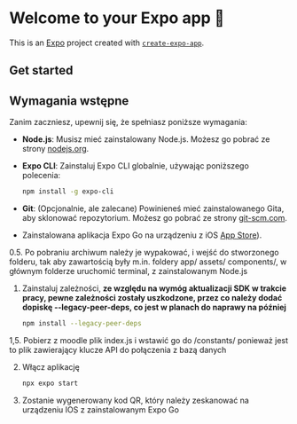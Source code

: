 # Welcome to your Expo app 👋

This is an [Expo](https://expo.dev) project created with [`create-expo-app`](https://www.npmjs.com/package/create-expo-app).

## Get started


 ## Wymagania wstępne  
 Zanim zaczniesz, upewnij się, że spełniasz poniższe wymagania:

- **Node.js**: Musisz mieć zainstalowany Node.js. Możesz go pobrać ze strony [nodejs.org](https://nodejs.org/).
 - **Expo CLI**: Zainstaluj Expo CLI globalnie, używając poniższego polecenia:  
   ```bash
   npm install -g expo-cli
   ```
- **Git**: (Opcjonalnie, ale zalecane) Powinieneś mieć zainstalowanego Gita, aby sklonować repozytorium. Możesz go pobrać ze strony [git-scm.com](https://git-scm.com/).

   
 - Zainstalowana aplikacja Expo Go na urządzeniu z iOS [App Store](https://apps.apple.com/app/apple-store/id982107779)).

  0.5. Po pobraniu archiwum należy je wypakować, i wejść do stworzonego folderu, tak aby zawartością były m.in. foldery app/ assets/ components/, w głównym folderze uruchomić terminal, z zainstalowanym Node.js

1. Zainstaluj zależności, **ze względu na wymóg aktualizacji SDK w trakcie pracy, pewne zależności zostały uszkodzone, przez co należy dodać dopiskę --legacy-peer-deps, co jest w planach do naprawy na później**

   ```bash
   npm install --legacy-peer-deps
   ```
1,5. Pobierz z moodle plik index.js i wstawić go do /constants/ ponieważ jest to plik zawierający klucze API do połączenia z bazą danych

2. Włącz aplikację

   ```bash
   npx expo start
   ```

3. Zostanie wygenerowany kod QR, który należy zeskanować na urządzeniu IOS z zainstalowanym Expo Go
